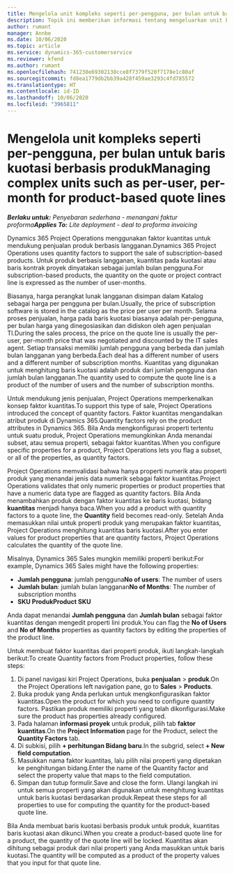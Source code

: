 ```yaml
---
title: Mengelola unit kompleks seperti per-pengguna, per bulan untuk baris kuotasi berbasis produk
description: Topik ini memberikan informasi tentang mengeluarkan unit kompleks untuk baris kuotasi berbasis produk.
author: rumant
manager: Annbe
ms.date: 10/06/2020
ms.topic: article
ms.service: dynamics-365-customerservice
ms.reviewer: kfend
ms.author: rumant
ms.openlocfilehash: 741230e69302138cce8f7379f520f7178e1c80af
ms.sourcegitcommit: fd8ea1779db2bb39a428f459ae3293c4fd785572
ms.translationtype: HT
ms.contentlocale: id-ID
ms.lasthandoff: 10/06/2020
ms.locfileid: "3965811"
---
```

# <a name="managing-complex-units-such-as-per-user-per-month-for-product-based-quote-lines"></a><span data-ttu-id="23260-103">Mengelola unit kompleks seperti per-pengguna, per bulan untuk baris kuotasi berbasis produk</span><span class="sxs-lookup"><span data-stu-id="23260-103">Managing complex units such as per-user, per-month for product-based quote lines</span></span>

<span data-ttu-id="23260-104">_**Berlaku untuk:** Penyebaran sederhana - menangani faktur proforma_</span><span class="sxs-lookup"><span data-stu-id="23260-104">_**Applies To:** Lite deployment - deal to proforma invoicing_</span></span>

<span data-ttu-id="23260-105">Dynamics 365 Project Operations menggunakan faktor kuantitas untuk mendukung penjualan produk berbasis langganan.</span><span class="sxs-lookup"><span data-stu-id="23260-105">Dynamics 365 Project Operations uses quantity factors to support the sale of subscription-based products.</span></span> <span data-ttu-id="23260-106">Untuk produk berbasis langganan, kuantitas pada kuotasi atau baris kontrak proyek dinyatakan sebagai jumlah bulan pengguna.</span><span class="sxs-lookup"><span data-stu-id="23260-106">For subscription-based products, the quantity on the quote or project contract line is expressed as the number of user-months.</span></span>

<span data-ttu-id="23260-107">Biasanya, harga perangkat lunak langganan disimpan dalam Katalog sebagai harga per pengguna per bulan.</span><span class="sxs-lookup"><span data-stu-id="23260-107">Usually, the price of subscription software is stored in the catalog as the price per user per month.</span></span> <span data-ttu-id="23260-108">Selama proses penjualan, harga pada baris kuotasi biasanya adalah per-pengguna, per bulan harga yang dinegosiasikan dan didiskon oleh agen penjualan TI.</span><span class="sxs-lookup"><span data-stu-id="23260-108">During the sales process, the price on the quote line is usually the per-user, per-month price that was negotiated and discounted by the IT sales agent.</span></span> <span data-ttu-id="23260-109">Setiap transaksi memiliki jumlah pengguna yang berbeda dan jumlah bulan langganan yang berbeda.</span><span class="sxs-lookup"><span data-stu-id="23260-109">Each deal has a different number of users and a different number of subscription months.</span></span> <span data-ttu-id="23260-110">Kuantitas yang digunakan untuk menghitung baris kuotasi adalah produk dari jumlah pengguna dan jumlah bulan langganan.</span><span class="sxs-lookup"><span data-stu-id="23260-110">The quantity used to compute the quote line is a product of the number of users and the number of subscription months.</span></span>

<span data-ttu-id="23260-111">Untuk mendukung jenis penjualan, Project Operations memperkenalkan konsep faktor kuantitas.</span><span class="sxs-lookup"><span data-stu-id="23260-111">To support this type of sale, Project Operations introduced the concept of quantity factors.</span></span> <span data-ttu-id="23260-112">Faktor kuantitas mengandalkan atribut produk di Dynamics 365.</span><span class="sxs-lookup"><span data-stu-id="23260-112">Quantity factors rely on the product attributes in Dynamics 365.</span></span> <span data-ttu-id="23260-113">Bila Anda mengkonfigurasi properti tertentu untuk suatu produk, Project Operations memungkinkan Anda menandai subset, atau semua properti, sebagai faktor kuantitas.</span><span class="sxs-lookup"><span data-stu-id="23260-113">When you configure specific properties for a product, Project Operations lets you flag a subset, or all of the properties, as quantity factors.</span></span>

<span data-ttu-id="23260-114">Project Operations memvalidasi bahwa hanya properti numerik atau properti produk yang menandai jenis data numerik sebagai faktor kuantitas.</span><span class="sxs-lookup"><span data-stu-id="23260-114">Project Operations validates that only numeric properties or product properties that have a numeric data type are flagged as quantity factors.</span></span> <span data-ttu-id="23260-115">Bila Anda menambahkan produk dengan faktor kuantitas ke baris kuotasi, bidang **kuantitas** menjadi hanya baca.</span><span class="sxs-lookup"><span data-stu-id="23260-115">When you add a product with quantity factors to a quote line, the **Quantity** field becomes read-only.</span></span> <span data-ttu-id="23260-116">Setelah Anda memasukkan nilai untuk properti produk yang merupakan faktor kuantitas, Project Operations menghitung kuantitas baris kuotasi.</span><span class="sxs-lookup"><span data-stu-id="23260-116">After you enter values for product properties that are quantity factors, Project Operations calculates the quantity of the quote line.</span></span>

<span data-ttu-id="23260-117">Misalnya, Dynamics 365 Sales mungkin memiliki properti berikut:</span><span class="sxs-lookup"><span data-stu-id="23260-117">For example, Dynamics 365 Sales might have the following properties:</span></span>

- <span data-ttu-id="23260-118">**Jumlah pengguna**: jumlah pengguna</span><span class="sxs-lookup"><span data-stu-id="23260-118">**No of users**: The number of users</span></span>
- <span data-ttu-id="23260-119">**Jumlah bulan**: jumlah bulan langganan</span><span class="sxs-lookup"><span data-stu-id="23260-119">**No of Months**: The number of subscription months</span></span>
- <span data-ttu-id="23260-120">**SKU Produk**</span><span class="sxs-lookup"><span data-stu-id="23260-120">**Product SKU**</span></span>

<span data-ttu-id="23260-121">Anda dapat menandai **Jumlah pengguna** dan **Jumlah bulan** sebagai faktor kuantitas dengan mengedit properti lini produk.</span><span class="sxs-lookup"><span data-stu-id="23260-121">You can flag the **No of Users** and **No of Months** properties as quantity factors by editing the properties of the product line.</span></span>

<span data-ttu-id="23260-122">Untuk membuat faktor kuantitas dari properti produk, ikuti langkah-langkah berikut:</span><span class="sxs-lookup"><span data-stu-id="23260-122">To create Quantity factors from Product properties, follow these steps:</span></span>

1. <span data-ttu-id="23260-123">Di panel navigasi kiri Project Operations, buka **penjualan** > **produk**.</span><span class="sxs-lookup"><span data-stu-id="23260-123">On the Project Operations left navigation pane, go to **Sales** > **Products**.</span></span>
2. <span data-ttu-id="23260-124">Buka produk yang Anda perlukan untuk mengkonfigurasikan faktor kuantitas.</span><span class="sxs-lookup"><span data-stu-id="23260-124">Open the product for which you need to configure quantity factors.</span></span> <span data-ttu-id="23260-125">Pastikan produk memiliki properti yang telah dikonfigurasi.</span><span class="sxs-lookup"><span data-stu-id="23260-125">Make sure the product has properties already configured.</span></span>
3. <span data-ttu-id="23260-126">Pada halaman **informasi proyek** untuk produk, pilih tab **faktor kuantitas**.</span><span class="sxs-lookup"><span data-stu-id="23260-126">On the **Project Information** page for the Product, select the **Quantity Factors** tab.</span></span>
4. <span data-ttu-id="23260-127">Di subkisi, pilih **+ perhitungan Bidang baru**.</span><span class="sxs-lookup"><span data-stu-id="23260-127">In the subgrid, select **+ New field computation**.</span></span>
5. <span data-ttu-id="23260-128">Masukkan nama faktor kuantitas, lalu pilih nilai properti yang dipetakan ke penghitungan bidang.</span><span class="sxs-lookup"><span data-stu-id="23260-128">Enter the name of the Quantity factor and select the property value that maps to the field computation.</span></span>
6. <span data-ttu-id="23260-129">Simpan dan tutup formulir.</span><span class="sxs-lookup"><span data-stu-id="23260-129">Save and close the form.</span></span> <span data-ttu-id="23260-130">Ulangi langkah ini untuk semua properti yang akan digunakan untuk menghitung kuantitas untuk baris kuotasi berdasarkan produk.</span><span class="sxs-lookup"><span data-stu-id="23260-130">Repeat these steps for all properties to use for computing the quantity for the product-based quote line.</span></span>

<span data-ttu-id="23260-131">Bila Anda membuat baris kuotasi berbasis produk untuk produk, kuantitas baris kuotasi akan dikunci.</span><span class="sxs-lookup"><span data-stu-id="23260-131">When you create a product-based quote line for a product, the quantity of the quote line will be locked.</span></span> <span data-ttu-id="23260-132">Kuantitas akan dihitung sebagai produk dari nilai properti yang Anda masukkan untuk baris kuotasi.</span><span class="sxs-lookup"><span data-stu-id="23260-132">The quantity will be computed as a product of the property values that you input for that quote line.</span></span>
